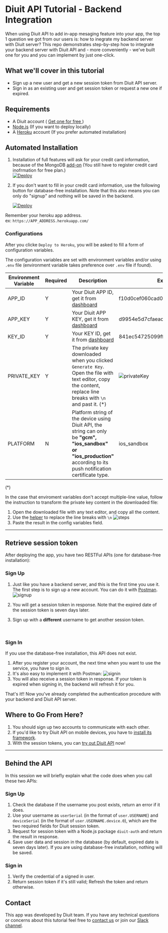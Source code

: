 # Diuit API Tutorial - Backend Integration

When using Diuit API to add in-app mesaging feature into your app, the top 1 question we got from our users is: how to inegrate my backend server with Diuit server? This repo demonstrates step-by-step how to integrate your backend server with Diuit API and - more conveniently - we've built one for you and you can implement by just one-click.

## What we'll cover in this tutorial

* Sign up a new user and get a new session token from Diuit API server.
* Sign in as an existing user and get session token or request a new one if expired.

## Requirements

* A Diuit account ( [Get one for free ](https://developer.diuit.com/))
* [Node.js](http://nodejs.org/) (If you want to deploy locally)
* A [Heroku](https://www.heroku.com/) account (If you prefer automated installation)

## Automated Installation

1. Installation of full features will ask for your credit card information, because of the MongoDB [add-on](https://elements.heroku.com/addons/mongolab) (You still have to register credit card inofrmation for free plan.)  
    [![Deploy](https://www.herokucdn.com/deploy/button.svg)](https://heroku.com/deploy)

2. If you don't want to fill in your credit card information, use the following button for database-free installation. Note that this also means you can only do "signup" and nothing will be saved in the backend.

   [![Deploy](https://www.herokucdn.com/deploy/button.svg)](https://heroku.com/deploy?template=https://github.com/Diuit/DUChatServerDemo/tree/noDatabase)



Remember your heroku app address. ex: `https://APP_ADDRESS.herokuapp.com/`

### Configurations

After you clicke `Deploy to Heroku`, you will be asked to fill a form of configuration variables.

The configuration variables are set with environment variables and/or using `.env` file (environment variable takes preference over `.env` file if found).



| Environment Variable | Required | Description                              | Example                                  |
| -------------------- | -------- | ---------------------------------------- | ---------------------------------------- |
| APP_ID               | Y        | Your Diuit APP ID, get it from [dashboard](https://developer.diuit.com/dashboard) | f10d0cef060cad00798a215943b8a99a         |
| APP_KEY              | Y        | Your Diuit APP KEY, get it from [dashboard](https://developer.diuit.com/dashboard) | d9954e5d7cfaeac96b8296654b118a6f         |
| KEY_ID               | Y        | Your KEY ID, get it from [dashboard](https://developer.diuit.com/dashboard) | 841ec54725099ff1c04f67c3f0971314         |
| PRIVATE_KEY          | Y        | The private key downloaded when you clicked `Generate Key`. Open the file with text editor, copy the content, replace line breaks with `\n` and past it. (*) | ![privateKey](http://i.imgur.com/vt7FFah.png) |
| PLATFORM             | N        | Platform string of the device using Diuit API, the string can only be **"gcm", "ios_sandbox" or "ios_production"** according to its push notification certificate type. | ios_sandbox                              |



(*)

In the case that enviroment variables don't accept multiple-line value, follow the instruction to transform the private key content in the downloaded file:

1. Open the downloaded file with any text editor, and copy all the content.
2. Use the [helper](http://www.gillmeister-software.com/online-tools/text/remove-line-breaks.aspx) to replace the line breaks with `\n`
   ![steps](http://api.diuit.com/images/replace_steps.png)
3. Paste the result in the config variables field.






---



## Retrieve session token

After deploying the app, you have two RESTFul APIs (one for database-free installation):

### Sign Up

1. Just like you have a backend server, and this is the first time you use it. The first step is to sign up a new account. You can do it with [Postman](https://chrome.google.com/webstore/detail/postman/fhbjgbiflinjbdggehcddcbncdddomop).
   ![signup](http://api.diuit.com/images/signup_postman_example.png)

2. You will get a session token in response. Note that the expired date of the session token is seven days later.

3. Sign up with a **different** username to get another session token.

   ​

### Sign In

If you use the database-free installation, this API does not exist.

1.  After you register your account, the next time when you want to use the service, you have to sign in.
2.  It's also easy to implement it with Postman:
   ![signin](http://api.diuit.com/images/signin_postman_example.png)
3.  You will also receive a session token in response. If your token is expired when signing in, the backend will refresh it for you.



That's it!! Now you've already completed the authentication procedure with your backend and Diuit API server.

## Where to Go From Here?

1. You should sign up two accounts to communicate with each other.
2. If you'd like to try Diuit API on mobile devices, you have to [install its framework](http://api.diuit.com/doc/en/guideline.html#getting-started).
3. With the session tokens, you can [try out Diuit API](http://api.diuit.com/doc/en/guideline.html#real-time-communication) now!






___

## Behind the API

In this session we will briefly explain what the code does when you call these two APIs:

### Sign Up

1. Check the database if the username you post exists, return an error if it does.
2. Use your username as `userSerial` (in the format of `user.USERNAME`) and `deviceSerial` (in the format of `user.USERNAME.device.0`), which are the two required fields for Diuit session token.
3. Request for session token with a Node.js package `diuit-auth` and return the result in response.
4. Save user data and session in the database (by default, expired date is seven days later). If you are using database-free installation, nothing will be saved.



### Sign in

1. Verify the credential of a signed in user.
2. Return session token if it's still valid; Refresh the token and return otherwise.



## Contact

This app was developed by Diuit team. If you have any technical questions or concerns about this tutorial feel free to [contact us](mailto:benchang@diuit.com) or join our [Slack channel](http://slack.diuit.com/).
